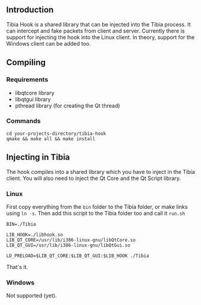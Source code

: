 ## Introduction

Tibia Hook is a shared library that can be injected into the Tibia process. It can intercept and fake packets from client and server.
Currently there is support for injecting the hook into the Linux client. In theory, support for the Windows client can be added too.

## Compiling

### Requirements

* libqtcore library
* libqtgui library
* pthread library (for creating the Qt thread)

### Commands

	cd your-projects-directory/tibia-hook
	qmake && make all && make install

## Injecting in Tibia

The hook compiles into a shared library which you have to inject in the Tibia client. You will also need to inject the Qt Core and the Qt
Script library.

### Linux
First copy everything from the `bin` folder to the Tibia folder, or make links using `ln -s`. Then add this script to the Tibia folder too
and call it `run.sh`

	BIN=./Tibia

	LIB_HOOK=./libhook.so
	LIB_QT_CORE=/usr/lib/i386-linux-gnu/libQtCore.so
	LIB_QT_GUI=/usr/lib/i386-linux-gnu/libQtGui.so

	LD_PRELOAD=$LIB_QT_CORE:$LIB_QT_GUI:$LIB_HOOK ./Tibia

That's it.

### Windows

Not supported (yet).